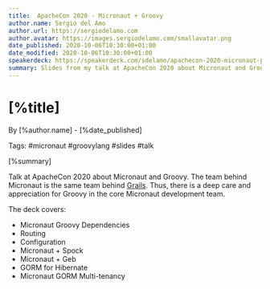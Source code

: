 ```yaml
---
title:  ApacheCon 2020 - Micronaut + Groovy
author.name: Sergio del Amo
author.url: https://sergiodelamo.com
author.avatar: https://images.sergiodelamo.com/smallavatar.png 
date_published: 2020-10-06T10:30:00+01:00
date_modified: 2020-10-06T10:30:00+01:00
speakerdeck: https://speakerdeck.com/sdelamo/apachecon-2020-micronaut-plus-groovy
summary: Slides from my talk at ApacheCon 2020 about Micronaut and Groovy
---
```


# [%title]

By [%author.name] - [%date_published]

Tags: #micronaut #groovylang #slides #talk

[%summary]

Talk at ApacheCon 2020 about Micronaut and Groovy. The team behind Micronaut is the same team behind [Grails](https://grails.org). Thus, there is a deep care and appreciation for Groovy in the core Micronaut development team. 

The deck covers:

- Micronaut Groovy Dependencies
- Routing
- Configuration
- Micronaut + Spock
- Micronaut + Geb
- GORM for Hibernate
- Micronaut GORM Multi-tenancy

<script async class="speakerdeck-embed" data-id="0372abab3ced44dbbd2a880339aab1f0" data-ratio="1.77469670710572" src="//speakerdeck.com/assets/embed.js"></script>

